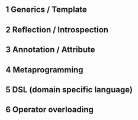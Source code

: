 ## 1 Generics / Template
## 2 Reflection / Introspection
## 3 Annotation / Attribute
## 4 Metaprogramming
## 5 DSL (domain specific language)
## 6 Operator overloading